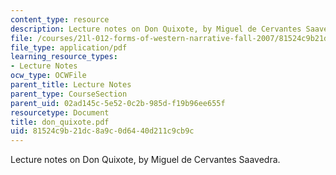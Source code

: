 ```yaml
---
content_type: resource
description: Lecture notes on Don Quixote, by Miguel de Cervantes Saavedra.
file: /courses/21l-012-forms-of-western-narrative-fall-2007/81524c9b21dc8a9c0d6440d211c9cb9c_don_quixote.pdf
file_type: application/pdf
learning_resource_types:
- Lecture Notes
ocw_type: OCWFile
parent_title: Lecture Notes
parent_type: CourseSection
parent_uid: 02ad145c-5e52-0c2b-985d-f19b96ee655f
resourcetype: Document
title: don_quixote.pdf
uid: 81524c9b-21dc-8a9c-0d64-40d211c9cb9c
---
```

Lecture notes on Don Quixote, by Miguel de Cervantes Saavedra.

